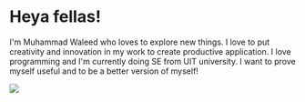 # Heya fellas! 

I'm Muhammad Waleed who loves to explore new things. I love to put creativity and innovation in my work to create productive application. I love programming and I'm currently doing SE from UIT university. 
I want to prove myself useful and to be a better version of myself!

![](https://i.gifer.com/origin/84/84d79f587caeee69caf306386ec3527d_w200.gif)
